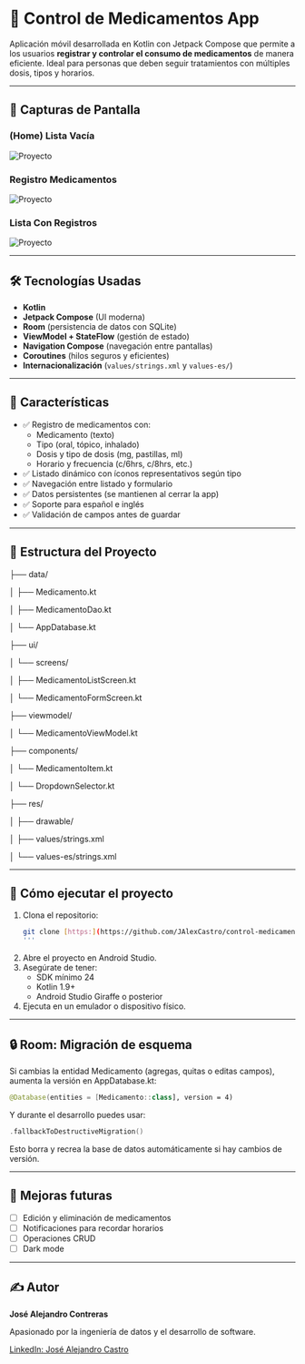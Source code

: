 # 💊 Control de Medicamentos App

Aplicación móvil desarrollada en Kotlin con Jetpack Compose que permite a los usuarios **registrar y controlar el consumo de medicamentos** de manera eficiente. Ideal para personas que deben seguir tratamientos con múltiples dosis, tipos y horarios.

---

## 📱 Capturas de Pantalla
### (Home) Lista Vacía
![Proyecto](app/src/main/res/drawable/IMG/LISTA_VACIA.jpg)

### Registro Medicamentos
![Proyecto](app/src/main/res/drawable/IMG/REGISTRO_MEDICAMENTOS.jpg)

### Lista Con Registros
![Proyecto](app/src/main/res/drawable/IMG/LISTA_4_REGISTROS.jpg)


<!--
![Pantalla Principal](screenshots/listado.png)
![Formulario](screenshots/formulario.png)
-->

---

## 🛠 Tecnologías Usadas

- **Kotlin**
- **Jetpack Compose** (UI moderna)
- **Room** (persistencia de datos con SQLite)
- **ViewModel + StateFlow** (gestión de estado)
- **Navigation Compose** (navegación entre pantallas)
- **Coroutines** (hilos seguros y eficientes)
- **Internacionalización** (`values/strings.xml` y `values-es/`)

---

## 🧩 Características

- ✅ Registro de medicamentos con:
  - Medicamento (texto)
  - Tipo (oral, tópico, inhalado)
  - Dosis y tipo de dosis (mg, pastillas, ml)
  - Horario y frecuencia (c/6hrs, c/8hrs, etc.)
- ✅ Listado dinámico con íconos representativos según tipo
- ✅ Navegación entre listado y formulario
- ✅ Datos persistentes (se mantienen al cerrar la app)
- ✅ Soporte para español e inglés
- ✅ Validación de campos antes de guardar

---

## 📁 Estructura del Proyecto

├── data/

│   ├── Medicamento.kt

│   ├── MedicamentoDao.kt

│   └── AppDatabase.kt

├── ui/

│   └── screens/

│       ├── MedicamentoListScreen.kt

│       └── MedicamentoFormScreen.kt

├── viewmodel/

│   └── MedicamentoViewModel.kt

├── components/

│   └── MedicamentoItem.kt

│   └── DropdownSelector.kt

├── res/

│   ├── drawable/

│   ├── values/strings.xml

│   └── values-es/strings.xml


---

## 🚀 Cómo ejecutar el proyecto

1. Clona el repositorio:
   ```bash
   git clone [https:](https://github.com/JAlexCastro/control-medicamentos-app.git)
   '''

1. Abre el proyecto en Android Studio.
2. Asegúrate de tener:
    - SDK mínimo 24
    - Kotlin 1.9+
    - Android Studio Giraffe o posterior
3. Ejecuta en un emulador o dispositivo físico.

---

## 🔒 Room: Migración de esquema

Si cambias la entidad Medicamento (agregas, quitas o editas campos), aumenta la versión en AppDatabase.kt:

```kotlin
@Database(entities = [Medicamento::class], version = 4)
```
Y durante el desarrollo puedes usar:
```kotlin
.fallbackToDestructiveMigration()
```
Esto borra y recrea la base de datos automáticamente si hay cambios de versión.

---

## 🌱 Mejoras futuras

- [ ]  Edición y eliminación de medicamentos
- [ ]  Notificaciones para recordar horarios
- [ ]  Operaciones CRUD
- [ ]  Dark mode

---

## ✍ Autor

**José Alejandro Contreras**

Apasionado por la ingeniería de datos y el desarrollo de software.

[LinkedIn: José Alejandro Castro](https://www.linkedin.com/in/alejandro-castro-a173a0221)

